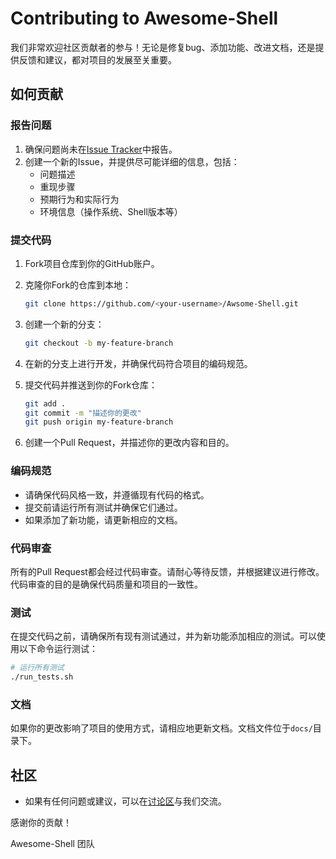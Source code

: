 
# Contributing to Awesome-Shell

我们非常欢迎社区贡献者的参与！无论是修复bug、添加功能、改进文档，还是提供反馈和建议，都对项目的发展至关重要。

## 如何贡献

### 报告问题

1. 确保问题尚未在[Issue Tracker](https://github.com/sichang824/Awsome-Shell/issues)中报告。
2. 创建一个新的Issue，并提供尽可能详细的信息，包括：
   - 问题描述
   - 重现步骤
   - 预期行为和实际行为
   - 环境信息（操作系统、Shell版本等）

### 提交代码

1. Fork项目仓库到你的GitHub账户。
2. 克隆你Fork的仓库到本地：

   ```sh
   git clone https://github.com/<your-username>/Awsome-Shell.git
   ```

3. 创建一个新的分支：

   ```sh
   git checkout -b my-feature-branch
   ```

4. 在新的分支上进行开发，并确保代码符合项目的编码规范。
5. 提交代码并推送到你的Fork仓库：

   ```sh
   git add .
   git commit -m "描述你的更改"
   git push origin my-feature-branch
   ```

6. 创建一个Pull Request，并描述你的更改内容和目的。

### 编码规范

- 请确保代码风格一致，并遵循现有代码的格式。
- 提交前请运行所有测试并确保它们通过。
- 如果添加了新功能，请更新相应的文档。

### 代码审查

所有的Pull Request都会经过代码审查。请耐心等待反馈，并根据建议进行修改。代码审查的目的是确保代码质量和项目的一致性。

### 测试

在提交代码之前，请确保所有现有测试通过，并为新功能添加相应的测试。可以使用以下命令运行测试：

```sh
# 运行所有测试
./run_tests.sh
```

### 文档

如果你的更改影响了项目的使用方式，请相应地更新文档。文档文件位于`docs/`目录下。

## 社区

- 如果有任何问题或建议，可以在[讨论区](https://github.com/sichang824/Awsome-Shell/discussions)与我们交流。

感谢你的贡献！

Awesome-Shell 团队
